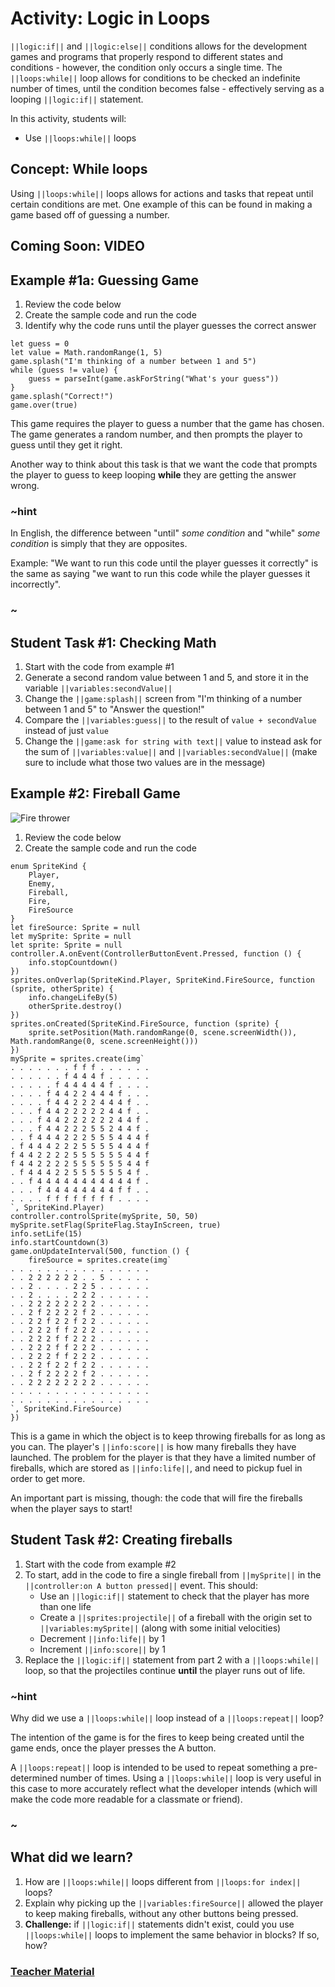 # Activity: Logic in Loops

`||logic:if||` and `||logic:else||` conditions allows for the development games and programs that properly respond to different states and conditions - however, the condition only occurs a single time. The `||loops:while||` loop allows for conditions to be checked an indefinite number of times, until the condition becomes false - effectively serving as a looping `||logic:if||` statement.

In this activity, students will:

* Use `||loops:while||` loops

## Concept: While loops

Using `||loops:while||` loops allows for actions and tasks that repeat until certain conditions are met. One example of this can be found in making a game based off of guessing a number.

## Coming Soon: VIDEO

## Example #1a: Guessing Game

1. Review the code below
2. Create the sample code and run the code
3. Identify why the code runs until the player guesses the correct answer

```blocks
let guess = 0
let value = Math.randomRange(1, 5)
game.splash("I'm thinking of a number between 1 and 5")
while (guess != value) {
    guess = parseInt(game.askForString("What's your guess"))
}
game.splash("Correct!")
game.over(true)
```

This game requires the player to guess a number that the game has chosen. The game generates a random number, and then prompts the player to guess until they get it right.

Another way to think about this task is that we want the code that prompts the player to guess to keep looping **while** they are getting the answer wrong.

### ~hint

In English, the difference between "until" *some condition* and "while" *some condition* is simply that they are opposites.

Example: "We want to run this code until the player guesses it correctly" is the same as saying "we want to run this code while the player guesses it incorrectly".

### ~

## Student Task #1: Checking Math

1. Start with the code from example #1
2. Generate a second random value between 1 and 5, and store it in the variable `||variables:secondValue||`
3. Change the `||game:splash||` screen from "I'm thinking of a number between 1 and 5" to "Answer the question!"
4. Compare the `||variables:guess||` to the result of `value + secondValue` instead of just `value`
5. Change the `||game:ask for string with text||` value to instead ask for the sum of `||variables:value||` and `||variables:secondValue||` (make sure to include what those two values are in the message)

## Example #2: Fireball Game

![Fire thrower](/static/courses/csintro/logic/fire-shooter.gif)

1. Review the code below
2. Create the sample code and run the code

```blocks
enum SpriteKind {
    Player,
    Enemy,
    Fireball,
    Fire,
    FireSource
}
let fireSource: Sprite = null
let mySprite: Sprite = null
let sprite: Sprite = null
controller.A.onEvent(ControllerButtonEvent.Pressed, function () {
    info.stopCountdown()
})
sprites.onOverlap(SpriteKind.Player, SpriteKind.FireSource, function (sprite, otherSprite) {
    info.changeLifeBy(5)
    otherSprite.destroy()
})
sprites.onCreated(SpriteKind.FireSource, function (sprite) {
    sprite.setPosition(Math.randomRange(0, scene.screenWidth()), Math.randomRange(0, scene.screenHeight()))
})
mySprite = sprites.create(img`
. . . . . . . f f f . . . . . . 
. . . . . . f 4 4 4 f . . . . . 
. . . . . f 4 4 4 4 4 f . . . . 
. . . . f 4 4 2 2 4 4 4 f . . . 
. . . . f 4 4 2 2 2 4 4 4 f . . 
. . . f 4 4 2 2 2 2 2 4 4 f . . 
. . . f 4 4 2 2 2 2 2 2 4 4 f . 
. . . f 4 4 2 2 2 5 5 2 4 4 f . 
. . f 4 4 4 2 2 2 5 5 5 4 4 4 f 
. f 4 4 4 2 2 2 5 5 5 5 4 4 4 f 
f 4 4 2 2 2 2 5 5 5 5 5 5 4 4 f 
f 4 4 2 2 2 2 5 5 5 5 5 5 4 4 f 
. f 4 4 4 2 2 5 5 5 5 5 5 4 f . 
. . f 4 4 4 4 4 4 4 4 4 4 4 f . 
. . . f 4 4 4 4 4 4 4 4 f f . . 
. . . . f f f f f f f f . . . . 
`, SpriteKind.Player)
controller.controlSprite(mySprite, 50, 50)
mySprite.setFlag(SpriteFlag.StayInScreen, true)
info.setLife(15)
info.startCountdown(3)
game.onUpdateInterval(500, function () {
    fireSource = sprites.create(img`
. . . . . . . . . . . . . . . . 
. . 2 2 2 2 2 2 . . 5 . . . . . 
. . 2 . . . . 2 2 5 . . . . . . 
. . 2 . . . . 2 2 2 . . . . . . 
. . 2 2 2 2 2 2 2 2 . . . . . . 
. . 2 f 2 2 2 2 f 2 . . . . . . 
. . 2 2 f 2 2 f 2 2 . . . . . . 
. . 2 2 2 f f 2 2 2 . . . . . . 
. . 2 2 2 f f 2 2 2 . . . . . . 
. . 2 2 2 f f 2 2 2 . . . . . . 
. . 2 2 2 f f 2 2 2 . . . . . . 
. . 2 2 f 2 2 f 2 2 . . . . . . 
. . 2 f 2 2 2 2 f 2 . . . . . . 
. . 2 2 2 2 2 2 2 2 . . . . . . 
. . . . . . . . . . . . . . . . 
. . . . . . . . . . . . . . . . 
`, SpriteKind.FireSource)
})
```

This is a game in which the object is to keep throwing fireballs for as long as you can. The player's `||info:score||` is how many fireballs they have launched. The problem for the player is that they have a limited number of fireballs, which are stored as `||info:life||`, and need to pickup fuel in order to get more.

An important part is missing, though: the code that will fire the fireballs when the player says to start!

## Student Task #2: Creating fireballs

1. Start with the code from example #2
2. To start, add in the code to fire a single fireball from `||mySprite||` in the `||controller:on A button pressed||` event. This should: 
    * Use an `||logic:if||` statement to check that the player has more than one life
    * Create a `||sprites:projectile||` of a fireball with the origin set to `||variables:mySprite||` (along with some initial velocities)
    * Decrement `||info:life||` by 1
    * Increment `||info:score||` by 1
3. Replace the `||logic:if||` statement from part 2 with a `||loops:while||` loop, so that the projectiles continue **until** the player runs out of life.

### ~hint

Why did we use a `||loops:while||` loop instead of a `||loops:repeat||` loop?

The intention of the game is for the fires to keep being created until the game ends, once the player presses the A button.

A `||loops:repeat||` loop is intended to be used to repeat something a pre-determined number of times. Using a `||loops:while||` loop is very useful in this case to more accurately reflect what the developer intends (which will make the code more readable for a classmate or friend).

### ~

## What did we learn?

1. How are `||loops:while||` loops different from `||loops:for index||` loops?
2. Explain why picking up the `||variables:fireSource||` allowed the player to keep making fireballs, without any other buttons being pressed.
3. **Challenge:** if `||logic:if||` statements didn't exist, could you use `||loops:while||` loops to implement the same behavior in blocks? If so, how?

### [Teacher Material](/courses/csintro/about/teachers)